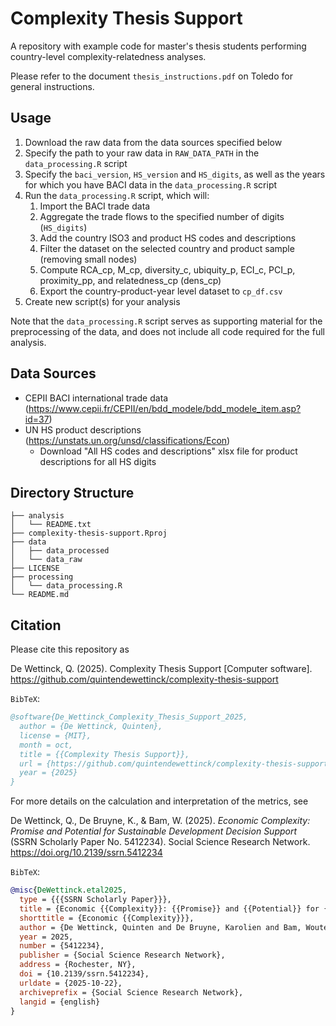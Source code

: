 # Complexity Thesis Support

A repository with example code for master's thesis students performing country-level complexity-relatedness analyses.

Please refer to the document `thesis_instructions.pdf` on Toledo for general instructions.

## Usage

1. Download the raw data from the data sources specified below
2. Specify the path to your raw data in `RAW_DATA_PATH` in the `data_processing.R` script
3. Specify the `baci_version`, `HS_version` and `HS_digits`, as well as the years for which you have BACI data in the `data_processing.R` script
4. Run the `data_processing.R` script, which will: 
    1. Import the BACI trade data
    2. Aggregate the trade flows to the specified number of digits (`HS_digits`)
    3. Add the country ISO3 and product HS codes and descriptions
    4. Filter the dataset on the selected country and product sample (removing small nodes)
    5. Compute RCA_cp, M_cp, diversity_c, ubiquity_p, ECI_c, PCI_p, proximity_pp, and relatedness_cp (dens_cp)
    6. Export the country-product-year level dataset to `cp_df.csv`
5. Create new script(s) for your analysis
    
Note that the `data_processing.R` script serves as supporting material for the preprocessing of the data, and does not include all code required for the full analysis. 

## Data Sources

- CEPII BACI international trade data (https://www.cepii.fr/CEPII/en/bdd_modele/bdd_modele_item.asp?id=37)
- UN HS product descriptions (https://unstats.un.org/unsd/classifications/Econ)
  - Download "All HS codes and descriptions" xlsx file for product descriptions for all HS digits

## Directory Structure

``` text
├── analysis
│   └── README.txt
├── complexity-thesis-support.Rproj
├── data
│   ├── data_processed
│   └── data_raw
├── LICENSE
├── processing
│   └── data_processing.R
└── README.md
```

## Citation

Please cite this repository as 

De Wettinck, Q. (2025). Complexity Thesis Support [Computer software]. https://github.com/quintendewettinck/complexity-thesis-support

`BibTeX`:
```bibtex
@software{De_Wettinck_Complexity_Thesis_Support_2025,
  author = {De Wettinck, Quinten},
  license = {MIT},
  month = oct,
  title = {{Complexity Thesis Support}},
  url = {https://github.com/quintendewettinck/complexity-thesis-support},
  year = {2025}
}
```

For more details on the calculation and interpretation of the metrics, see

De Wettinck, Q., De Bruyne, K., & Bam, W. (2025). *Economic Complexity: Promise and Potential for Sustainable Development Decision Support* (SSRN Scholarly Paper No. 5412234). Social Science Research Network. https://doi.org/10.2139/ssrn.5412234

`BibTeX`:
```bibtex
@misc{DeWettinck.etal2025,
  type = {{{SSRN Scholarly Paper}}},
  title = {Economic {{Complexity}}: {{Promise}} and {{Potential}} for {{Sustainable Development Decision Support}}},
  shorttitle = {Economic {{Complexity}}},
  author = {De Wettinck, Quinten and De Bruyne, Karolien and Bam, Wouter},
  year = 2025,
  number = {5412234},
  publisher = {Social Science Research Network},
  address = {Rochester, NY},
  doi = {10.2139/ssrn.5412234},
  urldate = {2025-10-22},
  archiveprefix = {Social Science Research Network},
  langid = {english}
}
```